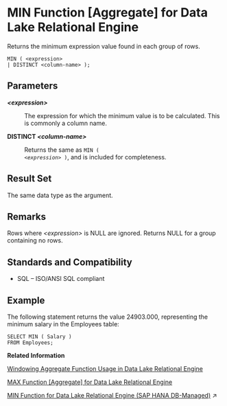 <!-- loioa5638af584f210158d1fe90a3fb7c0ec -->

# MIN Function \[Aggregate\] for Data Lake Relational Engine

Returns the minimum expression value found in each group of rows.



```
MIN ( <expression>
| DISTINCT <column-name> );
```



<a name="loioa5638af584f210158d1fe90a3fb7c0ec__MIN_parm1"/>

## Parameters


<dl>
<dt><b>

*<expression\>*

</b></dt>
<dd>

The expression for which the minimum value is to be calculated. This is commonly a column name.



</dd><dt><b>

DISTINCT *<column-name\>*

</b></dt>
<dd>

Returns the same as <code>MIN ( <i class="varname">&lt;expression&gt;</i> )</code>, and is included for completeness.



</dd>
</dl>



<a name="loioa5638af584f210158d1fe90a3fb7c0ec__MIN_returns1"/>

## Result Set

The same data type as the argument.



<a name="loioa5638af584f210158d1fe90a3fb7c0ec__MIN_remarks1"/>

## Remarks

Rows where *<expression\>* is NULL are ignored. Returns NULL for a group containing no rows.



<a name="loioa5638af584f210158d1fe90a3fb7c0ec__MIN_standards1"/>

## Standards and Compatibility

-   SQL – ISO/ANSI SQL compliant



<a name="loioa5638af584f210158d1fe90a3fb7c0ec__MIN_examples1"/>

## Example

The following statement returns the value 24903.000, representing the minimum salary in the Employees table:

```
SELECT MIN ( Salary )
FROM Employees;
```

**Related Information**  


[Windowing Aggregate Function Usage in Data Lake Relational Engine](windowing-aggregate-function-usage-in-data-lake-relational-engine-a527f35.md "A major feature of the ISO/ANSI SQL extensions for OLAP is a construct called a window.")

[MAX Function \[Aggregate\] for Data Lake Relational Engine](max-function-aggregate-for-data-lake-relational-engine-a5626d6.md "Returns the maximum expression value found in each group of rows.")

[MIN Function for Data Lake Relational Engine (SAP HANA DB-Managed)](https://help.sap.com/viewer/a898e08b84f21015969fa437e89860c8/2024_1_QRC/en-US/6cfcb760c23641ab9c5aaa17d056f4c0.html "Returns the minimum expression value found in each group of rows.") :arrow_upper_right:

